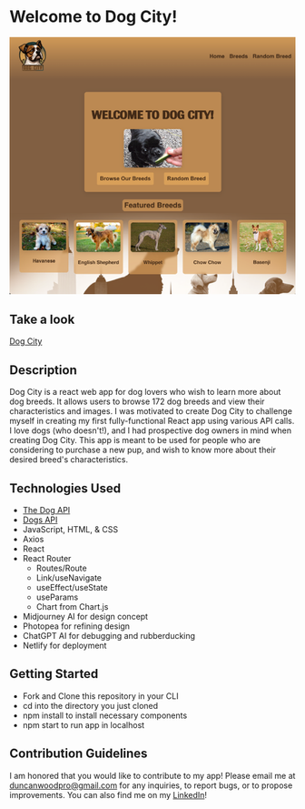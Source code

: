 # Welcome to Dog City!
![Dog City Screenshot](dog-city-app/src/Assets/screenshotsmall.png)

## Take a look
[Dog City](https://dog-city.netlify.app)

## Description
Dog City is a react web app for dog lovers who wish to learn more about dog breeds. It allows users to browse 172 dog breeds and view their characteristics and images. I was motivated to create Dog City to challenge myself in creating my first fully-functional React app using various API calls. I love dogs (who doesn't!), and I had prospective dog owners in mind when creating Dog City. This app is meant to be used for people who are considering to purchase a new pup, and wish to know more about their desired breed's characteristics. 

## Technologies Used
- [The Dog API](https://thedogapi.com/)
- [Dogs API](https://api-ninjas.com/api/dogs)
- JavaScript, HTML, & CSS
- Axios
- React
- React Router
    - Routes/Route
    - Link/useNavigate
    - useEffect/useState
    - useParams
    - Chart from Chart.js
- Midjourney AI for design concept
- Photopea for refining design
- ChatGPT AI for debugging and rubberducking
- Netlify for deployment

## Getting Started 
- Fork and Clone this repository in your CLI
- cd into the directory you just cloned
- npm install to install necessary components
- npm start to run app in localhost

## Contribution Guidelines
I am honored that you would like to contribute to my app! Please email me at duncanwoodpro@gmail.com for any inquiries, to report bugs, or to propose improvements. You can also find me on my [LinkedIn](https://www.linkedin.com/in/duncanwoodpro)!